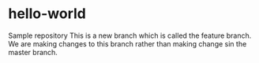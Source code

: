 # hello-world
Sample repository
This is a new branch which is called the feature branch.
We are making changes to this branch rather than making change sin the master branch.
